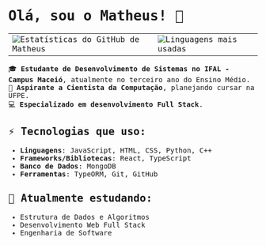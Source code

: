 <style>
  @import url('https://fonts.googleapis.com/css2?family=Source+Code+Pro:ital,wght@0,200..900;1,200..900&display=swap');
  
  *{
      font-family: "Source Code Pro", monospace;
  }
</style>

# Olá, sou o Matheus! 👋

<table>
  <tr>
    <td>
      <img src="https://github-readme-stats.vercel.app/api?username=Matheus-fsb&show_icons=true&theme=transparent&locale=pt-br" alt="Estatísticas do GitHub de Matheus" />
    </td>
    <td>
      <img src="https://github-readme-stats.vercel.app/api/top-langs/?username=Matheus-fsb&layout=compact&theme=transparent&locale=pt-br" alt="Linguagens mais usadas" />
    </td>
  </tr>
</table>

🎓 **Estudante de Desenvolvimento de Sistemas no IFAL - Campus Maceió**, atualmente no terceiro ano do Ensino Médio.  
🎯 **Aspirante a Cientista da Computação**, planejando cursar na UFPE.  
💻 **Especializado em desenvolvimento Full Stack**.

## ⚡ Tecnologias que uso:

- **Linguagens**: JavaScript, HTML, CSS, Python, C++
- **Frameworks/Bibliotecas**: React, TypeScript
- **Banco de Dados**: MongoDB
- **Ferramentas**: TypeORM, Git, GitHub

## 🌱 Atualmente estudando:

- Estrutura de Dados e Algoritmos
- Desenvolvimento Web Full Stack
- Engenharia de Software
